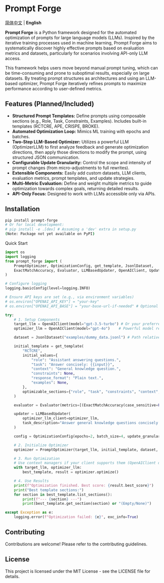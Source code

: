 # Prompt Forge

[简体中文](README.zh.md) | **English**

**Prompt Forge** is a Python framework designed for the automated optimization of prompts for large language models (LLMs). Inspired by the iterative training processes used in machine learning, Prompt Forge aims to systematically discover highly effective prompts based on evaluation metrics and datasets, particularly for scenarios involving API-only LLM access.

This framework helps users move beyond manual prompt tuning, which can be time-consuming and prone to suboptimal results, especially on large datasets. By treating prompt structures as architectures and using an LLM-based optimizer, Prompt Forge iteratively refines prompts to maximize performance according to user-defined metrics.

## Features (Planned/Included)

* **Structured Prompt Templates:** Define prompts using composable sections (e.g., Role, Task, Constraints, Examples). Includes built-in templates (RCTCRE, APE, CRISPE, BROKE).
* **Automated Optimization Loop:** Mimics ML training with epochs and batches.
* **Two-Step LLM-Based Optimizer:** Utilizes a powerful LLM (OptimizerLLM) to first analyze feedback and generate optimization directions, then apply those directions to modify the prompt, using structured JSON communication.
* **Configurable Update Granularity:** Control the scope and intensity of prompt changes (from micro-adjustments to full rewrites).
* **Extensible Components:** Easily add custom datasets, LLM clients, evaluation metrics, prompt templates, and update strategies.
* **Multi-Metric Evaluation:** Define and weight multiple metrics to guide optimization towards complex goals, returning detailed results.
* **API-Only Focus:** Designed to work with LLMs accessible only via APIs.

## Installation

```bash
pip install prompt-forge
# Or for local development:
# pip install -e .[dev] # Assuming a 'dev' extra in setup.py
(Note: Package not yet available on PyPI)
```

Quick Start
```python
import os
import logging
from prompt_forge import (
    PromptOptimizer, OptimizationConfig, get_template, JsonlDataset,
    ExactMatchAccuracy, Evaluator, LLMBasedUpdater, OpenAIClient, UpdateGranularity
)

# Configure logging
logging.basicConfig(level=logging.INFO)

# Ensure API keys are set (e.g., via environment variables)
# os.environ["OPENAI_API_KEY"] = "your-key"
# os.environ["OPENAI_API_BASE"] = "your-base-url-if-needed" # Optional

try:
    # 1. Setup Components
    target_llm = OpenAIClient(model="gpt-3.5-turbo") # Or your preferred model/client
    optimizer_llm = OpenAIClient(model="gpt-4o")    # Powerful model recommended for optimization

    dataset = JsonlDataset("examples/dummy_data.jsonl") # Path relative to execution

    initial_template = get_template(
        "RCTCRE",
        initial_values={
            "role": "Assistant answering questions.",
            "task": "Answer concisely: {{input}}",
            "context": "General knowledge question.",
            "constraints": None,
            "response_format": "Plain text.",
            "examples": None,
        },
        optimizable_sections={"role", "task", "constraints", "context", "response_format"}
    )

    evaluator = Evaluator(metrics=[(ExactMatchAccuracy(case_sensitive=False), 1.0)])

    updater = LLMBasedUpdater(
        optimizer_llm_client=optimizer_llm,
        task_description="Answer general knowledge questions concisely and accurately."
    )

    config = OptimizationConfig(epochs=2, batch_size=4, update_granularity=UpdateGranularity.SECTION_REPHRASE)

    # 2. Initialize Optimizer
    optimizer = PromptOptimizer(target_llm, initial_template, dataset, evaluator, updater, config)

    # 3. Run Optimization
    # Use context managers if your client supports them (OpenAIClient does)
    with target_llm, optimizer_llm:
        best_template, result = optimizer.optimize()

    # 4. Use Results
    print(f"Optimization finished. Best score: {result.best_score}")
    print("Best template sections:")
    for section in best_template.list_sections():
        print(f"--- {section} ---")
        print(best_template.get_section(section) or "(Empty/None)")

except Exception as e:
    logging.error(f"Optimization failed: {e}", exc_info=True)
```

## Contributing
Contributions are welcome! Please refer to the contributing guidelines.

## License
This project is licensed under the MIT License - see the LICENSE file for details.